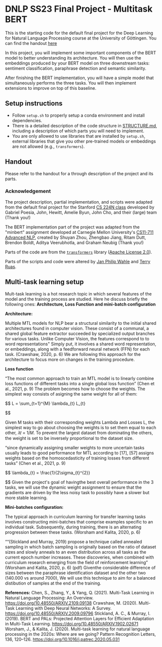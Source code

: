 # DNLP SS23 Final Project - Multitask BERT

This is the starting code for the default final project for the Deep Learning for Natural Language Processing course at the University of Göttingen. You can find the handout [here](https://1drv.ms/b/s!AkgwFZyClZ_qk718ObYhi8tF4cjSSQ?e=3gECnf)

In this project, you will implement some important components of the BERT model to better understanding its architecture. 
You will then use the embeddings produced by your BERT model on three downstream tasks: sentiment classification, paraphrase detection and semantic similarity.

After finishing the BERT implementation, you will have a simple model that simultaneously performs the three tasks.
You will then implement extensions to improve on top of this baseline.

## Setup instructions

* Follow `setup.sh` to properly setup a conda environment and install dependencies.
* There is a detailed description of the code structure in [STRUCTURE.md](./STRUCTURE.md), including a description of which parts you will need to implement.
* You are only allowed to use libraries that are installed by `setup.sh`, external libraries that give you other pre-trained models or embeddings are not allowed (e.g., `transformers`).

## Handout

Please refer to the handout for a through description of the project and its parts.

### Acknowledgement

The project description, partial implementation, and scripts were adapted from the default final project for the Stanford [CS 224N class](https://web.stanford.edu/class/cs224n/) developed by Gabriel Poesia, John, Hewitt, Amelie Byun, John Cho, and their (large) team (Thank you!) 

The BERT implementation part of the project was adapted from the "minbert" assignment developed at Carnegie Mellon University's [CS11-711 Advanced NLP](http://phontron.com/class/anlp2021/index.html),
created by Shuyan Zhou, Zhengbao Jiang, Ritam Dutt, Brendon Boldt, Aditya Veerubhotla, and Graham Neubig  (Thank you!)

Parts of the code are from the [`transformers`](https://github.com/huggingface/transformers) library ([Apache License 2.0](./LICENSE)).

Parts of the scripts and code were altered by [Jan Philip Wahle](https://jpwahle.com/) and [Terry Ruas](https://terryruas.com/).

## Multi-task learning setup
Mult-task learning is a hot research topic in which several features of the model and the training process are studied. Here he discuss briefly the following ones: ********************************Architecture, Loss Function and mini-batch configuration********************************

**************************Architecture:**************************

Multiple MTL models for NLP bear a structural similarity to the initial shared architectures found in computer vision. These consist of a communal, a shared global feature extractor succeeded by specialized output branches for various tasks. Unlike Computer Vision, the features correspond to to word representations"   Simply put, it involves a shared word representation, or embeddings, along with a feedforward neural network (FFN) for each task. (Crawshaw, 2020, p. 6) We are following this approach for the architecture to focus more on changes in the training procedure.

**************************Loss function**************************

“The most common approach to train an MTL model is to linearly combine loss functions of different tasks into a single global loss function” (Chen et al., 2021, p. 9) The problem becomes how to choose the weights. The simplest way consists of asigning the same weight for all of them:

$$
L = \sum_{t=1}^{M} \lambda_{t} L_{t} 

$$

Given M tasks with their corresponding weights Lambda and Losses L, the simplest way to go about choosing the weights is to set them equal to each other, 𝜆𝑡 = 1/𝑀. To prevent the largest dataset from dominating the others, the weight is set to be inversely proportional to the dataset size.

“since dynamically assigning smaller weights to more uncertain tasks usually leads to good performance for MTL according to [17], [57] assigns weights based on the homoscedasticity of training losses from different tasks” (Chen et al., 2021, p. 9)

$$
\lambda_{t} = \frac{1}{2\sigma_{t}^{2}}

$$
Given the project's goal of havingthe best overall performance in the 3 tasks, we will use the dynamic weight assignment to ensure that the gradients are driven by the less noisy task to possibly have a slower but more stable learning.

**************Mini-batches configuration:**************

The typical approach in curriculum learning for transfer learning tasks involves constructing mini-batches that comprise examples specific to an individual task. Subsequently, during training, there is an alternating progression between these tasks. (Worsham and Kalita, 2020, p. 6) 

““(Stickland and Murray, 2019) propose a technique called annealed sampling in which batch sampling is originally based on the ratio of dataset sizes and slowly anneals to an even distribution across all tasks as the current epoch number increases. These discoveries, when combined with curriculum research emerging from the field of reinforcement learning” (Worsham and Kalita, 2020, p. 6) (pdf) Giventhe considerable difference of sizes between the paraphrase identification dataset and the other two (140.000 vs around 7000), We will use this technique to aim for a balanced distibution of samples at the end of the training.

**************References:**************
Chen, S., Zhang, Y., & Yang, Q. (2021). Multi-Task Learning in Natural Language Processing: An Overview. https://doi.org/10.48550/ARXIV.2109.09138
Crawshaw, M. (2020). Multi-Task Learning with Deep Neural Networks: A Survey. https://doi.org/10.48550/ARXIV.2009.09796
Stickland, A. C., & Murray, I. (2019). BERT and PALs: Projected Attention Layers for Efficient Adaptation in Multi-Task Learning. https://doi.org/10.48550/ARXIV.1902.02671
Worsham, J., & Kalita, J. (2020). Multi-task learning for natural language processing in the 2020s: Where are we going? Pattern Recognition Letters, 136, 120–126. https://doi.org/10.1016/j.patrec.2020.05.031
